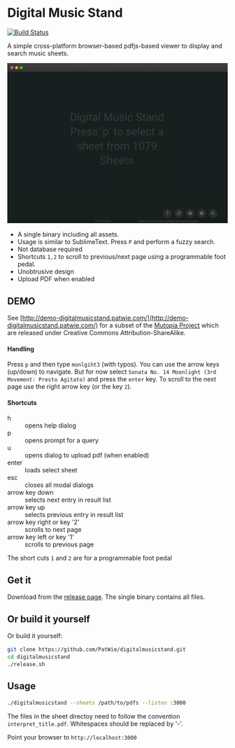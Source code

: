 # Digital Music Stand

[![Build Status](https://ci.patwie.com/api/badges/PatWie/digitalmusicstand/status.svg)](https://ci.patwie.com/PatWie/digitalmusicstand)

A simple cross-platform browser-based pdfjs-based viewer to display and search music sheets.

<img src="./.github/digitalmusicstand_001.gif" />

* A single binary including all assets.
* Usage is similar to SublimeText. Press `P` and perform a fuzzy search.
* Not database required
* Shortcuts `1,2` to scroll to previous/next page using a programmable foot pedal.
* Unobtrusive design
* Upload PDF when enabled

## DEMO

See [http://demo-digitalmusicstand.patwie.com/](http://demo-digitalmusicstand.patwie.com/) for a subset of the [Mutopia Project](https://www.mutopiaproject.org/) which are released under Creative Commons Attribution-ShareAlike.

#### Handling

Press `p` and then type `monlgiht3` (with typos).
You can use the arrow keys (up/down) to navigate. But for now select `Sonata No. 14 Moonlight (3rd Movement: Presto Agitato)` and press the `enter` key. To scroll to the next page use the right arrow key (or the key `2`).

#### Shortcuts

<dl>
  <dt>h</dt><dd> opens help dialog</dd>
  <dt>p</dt><dd> opens prompt for a query</dd>
  <dt>u</dt><dd> opens dialog to upload pdf (when enabled)</dd>
  <dt>enter</dt><dd> loads select sheet</dd>
  <dt>esc</dt><dd> closes all modal dialogs</dd>
  <dt>arrow key down</dt><dd> selects next entry in result list</dd>
  <dt>arrow key up</dt><dd> selects previous entry in result list</dd>
  <dt>arrow key right or key '2'</dt><dd> scrolls to next page</dd>
  <dt>arrow key left or key '1'</dt><dd> scrolls to previous page</dd>
</dl>

The short cuts `1` and `2` are for a programmable foot pedal

## Get it

Download from the [release page](https://github.com/PatWie/digitalmusicstand/releases). The single binary contains all files.

## Or build it yourself

Or build it yourself:

```bash
git clone https://github.com/PatWie/digitalmusicstand.git
cd digitalmusicstand
./release.sh
```

## Usage

```bash
./digitalmusicstand --sheets /path/to/pdfs --listen :3000
```

The files in the sheet directoy need to follow the convention `interpret_title.pdf`.
Whitespaces should be replaced by '-'.

Point your browser to `http://localhost:3000`

